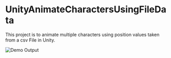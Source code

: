 # UnityAnimateCharactersUsingFileData
This project is to animate multiple characters using position values taken from a csv File in Unity.


![Demo Output](https://user-images.githubusercontent.com/13379995/140742402-40cef1d3-8e3d-46b6-838f-9f3a80d931be.gif)
